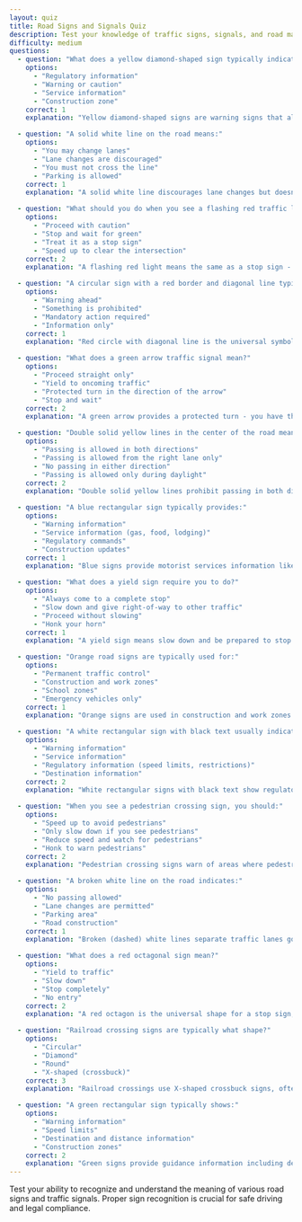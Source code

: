 ```yaml
---
layout: quiz
title: Road Signs and Signals Quiz
description: Test your knowledge of traffic signs, signals, and road markings
difficulty: medium
questions:
  - question: "What does a yellow diamond-shaped sign typically indicate?"
    options:
      - "Regulatory information"
      - "Warning or caution"
      - "Service information"
      - "Construction zone"
    correct: 1
    explanation: "Yellow diamond-shaped signs are warning signs that alert drivers to potential hazards or changes in road conditions ahead."

  - question: "A solid white line on the road means:"
    options:
      - "You may change lanes"
      - "Lane changes are discouraged"
      - "You must not cross the line"
      - "Parking is allowed"
    correct: 1
    explanation: "A solid white line discourages lane changes but doesn't prohibit them. It indicates you should stay in your lane unless necessary."

  - question: "What should you do when you see a flashing red traffic light?"
    options:
      - "Proceed with caution"
      - "Stop and wait for green"
      - "Treat it as a stop sign"
      - "Speed up to clear the intersection"
    correct: 2
    explanation: "A flashing red light means the same as a stop sign - come to a complete stop, yield to traffic and pedestrians, then proceed when safe."

  - question: "A circular sign with a red border and diagonal line typically means:"
    options:
      - "Warning ahead"
      - "Something is prohibited"
      - "Mandatory action required"
      - "Information only"
    correct: 1
    explanation: "Red circle with diagonal line is the universal symbol for prohibition - it shows something is not allowed."

  - question: "What does a green arrow traffic signal mean?"
    options:
      - "Proceed straight only"
      - "Yield to oncoming traffic"
      - "Protected turn in the direction of the arrow"
      - "Stop and wait"
    correct: 2
    explanation: "A green arrow provides a protected turn - you have the right-of-way to turn in that direction without yielding to oncoming traffic."

  - question: "Double solid yellow lines in the center of the road mean:"
    options:
      - "Passing is allowed in both directions"
      - "Passing is allowed from the right lane only"
      - "No passing in either direction"
      - "Passing is allowed only during daylight"
    correct: 2
    explanation: "Double solid yellow lines prohibit passing in both directions. They're used where passing would be dangerous."

  - question: "A blue rectangular sign typically provides:"
    options:
      - "Warning information"
      - "Service information (gas, food, lodging)"
      - "Regulatory commands"
      - "Construction updates"
    correct: 1
    explanation: "Blue signs provide motorist services information like gas stations, restaurants, hospitals, and tourist information."

  - question: "What does a yield sign require you to do?"
    options:
      - "Always come to a complete stop"
      - "Slow down and give right-of-way to other traffic"
      - "Proceed without slowing"
      - "Honk your horn"
    correct: 1
    explanation: "A yield sign means slow down and be prepared to stop if necessary to yield the right-of-way to other vehicles or pedestrians."

  - question: "Orange road signs are typically used for:"
    options:
      - "Permanent traffic control"
      - "Construction and work zones"
      - "School zones"
      - "Emergency vehicles only"
    correct: 1
    explanation: "Orange signs are used in construction and work zones to provide temporary traffic control and worker safety information."

  - question: "A white rectangular sign with black text usually indicates:"
    options:
      - "Warning information"
      - "Service information"
      - "Regulatory information (speed limits, restrictions)"
      - "Destination information"
    correct: 2
    explanation: "White rectangular signs with black text show regulatory information like speed limits, turn restrictions, and other traffic laws."

  - question: "When you see a pedestrian crossing sign, you should:"
    options:
      - "Speed up to avoid pedestrians"
      - "Only slow down if you see pedestrians"
      - "Reduce speed and watch for pedestrians"
      - "Honk to warn pedestrians"
    correct: 2
    explanation: "Pedestrian crossing signs warn of areas where pedestrians frequently cross. Always reduce speed and watch carefully for people."

  - question: "A broken white line on the road indicates:"
    options:
      - "No passing allowed"
      - "Lane changes are permitted"
      - "Parking area"
      - "Road construction"
    correct: 1
    explanation: "Broken (dashed) white lines separate traffic lanes going in the same direction and indicate that lane changes are permitted."

  - question: "What does a red octagonal sign mean?"
    options:
      - "Yield to traffic"
      - "Slow down"
      - "Stop completely"
      - "No entry"
    correct: 2
    explanation: "A red octagon is the universal shape for a stop sign, requiring drivers to come to a complete stop."

  - question: "Railroad crossing signs are typically what shape?"
    options:
      - "Circular"
      - "Diamond"
      - "Round"
      - "X-shaped (crossbuck)"
    correct: 3
    explanation: "Railroad crossings use X-shaped crossbuck signs, often with flashing lights and gates for additional warning."

  - question: "A green rectangular sign typically shows:"
    options:
      - "Warning information"
      - "Speed limits"
      - "Destination and distance information"
      - "Construction zones"
    correct: 2
    explanation: "Green signs provide guidance information including destinations, distances, and highway route markers."
---
```


Test your ability to recognize and understand the meaning of various road signs and traffic signals. Proper sign recognition is crucial for safe driving and legal compliance.
